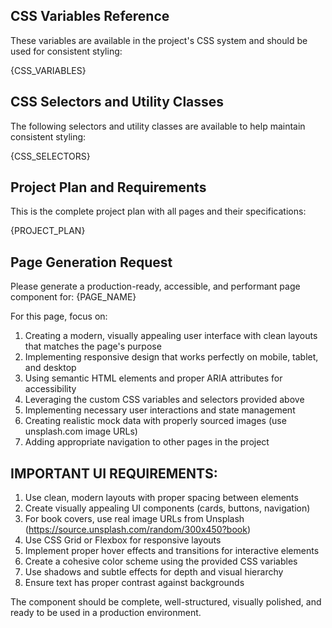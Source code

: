 ## CSS Variables Reference
These variables are available in the project's CSS system and should be used for consistent styling:

{CSS_VARIABLES}

## CSS Selectors and Utility Classes
The following selectors and utility classes are available to help maintain consistent styling:

{CSS_SELECTORS}

## Project Plan and Requirements
This is the complete project plan with all pages and their specifications:

{PROJECT_PLAN}

## Page Generation Request

Please generate a production-ready, accessible, and performant page component for: {PAGE_NAME}

For this page, focus on:
1. Creating a modern, visually appealing user interface with clean layouts that matches the page's purpose
2. Implementing responsive design that works perfectly on mobile, tablet, and desktop
3. Using semantic HTML elements and proper ARIA attributes for accessibility
4. Leveraging the custom CSS variables and selectors provided above
5. Implementing necessary user interactions and state management
6. Creating realistic mock data with properly sourced images (use unsplash.com image URLs)
7. Adding appropriate navigation to other pages in the project

## IMPORTANT UI REQUIREMENTS:
1. Use clean, modern layouts with proper spacing between elements
2. Create visually appealing UI components (cards, buttons, navigation)
3. For book covers, use real image URLs from Unsplash (https://source.unsplash.com/random/300x450?book)
4. Use CSS Grid or Flexbox for responsive layouts
5. Implement proper hover effects and transitions for interactive elements
6. Create a cohesive color scheme using the provided CSS variables
7. Use shadows and subtle effects for depth and visual hierarchy
8. Ensure text has proper contrast against backgrounds

The component should be complete, well-structured, visually polished, and ready to be used in a production environment.